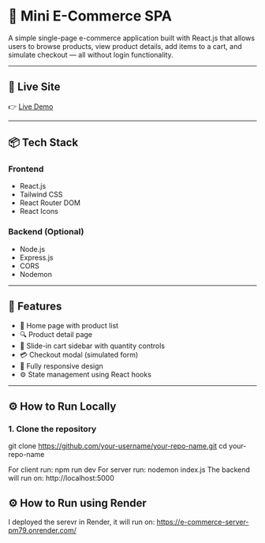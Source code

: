 # 🛒 Mini E-Commerce SPA

A simple single-page e-commerce application built with React.js that allows users to browse products, view product details, add items to a cart, and simulate checkout — all without login functionality.

---

## 🚀 Live Site

👉 [Live Demo]()

---

## 📦 Tech Stack

### Frontend
- React.js
- Tailwind CSS
- React Router DOM
- React Icons

### Backend (Optional)
- Node.js
- Express.js
- CORS
- Nodemon

---

## 📁 Features

- 📃 Home page with product list
- 🔍 Product detail page
- 🛒 Slide-in cart sidebar with quantity controls
- 💳 Checkout modal (simulated form)
- 📱 Fully responsive design
- ⚙️ State management using React hooks

---

## ⚙️ How to Run Locally

### 1. Clone the repository

git clone https://github.com/your-username/your-repo-name.git
cd your-repo-name

For client run: npm run dev 
For server run: nodemon index.js
The backend will run on: http://localhost:5000

## ⚙️ How to Run using Render

I deployed the serevr in Render, it will run on: https://e-commerce-server-pm79.onrender.com/
